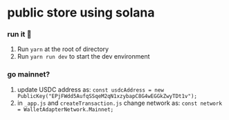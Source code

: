 # public store using solana

### **run it 👋**

1. Run `yarn` at the root of directory
2. Run `yarn run dev` to start the dev environment

### **go mainnet?**

1. update USDC address as:
`const usdcAddress = new PublicKey("EPjFWdd5AufqSSqeM2qN1xzybapC8G4wEGGkZwyTDt1v");`
2. in `_app.js` and `createTransaction.js` change network as:
`const network = WalletAdapterNetwork.Mainnet;`